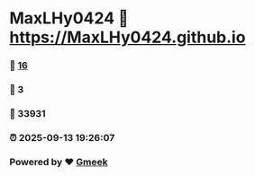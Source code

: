 # MaxLHy0424 :link: https://MaxLHy0424.github.io 
### :page_facing_up: [16](https://MaxLHy0424.github.io/tag.html) 
### :speech_balloon: 3 
### :hibiscus: 33931 
### :alarm_clock: 2025-09-13 19:26:07 
### Powered by :heart: [Gmeek](https://github.com/Meekdai/Gmeek)

